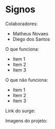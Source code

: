 # Signos

Colaboradores:

- Matheus Novaes
- Diego dos Santos 

O que funciona:

- Item 1
- Item 2
- Item 3

O que não funciona:

- Item 1
- Item 2
- Item 3

Link do surge:

Imagens do projeto:
